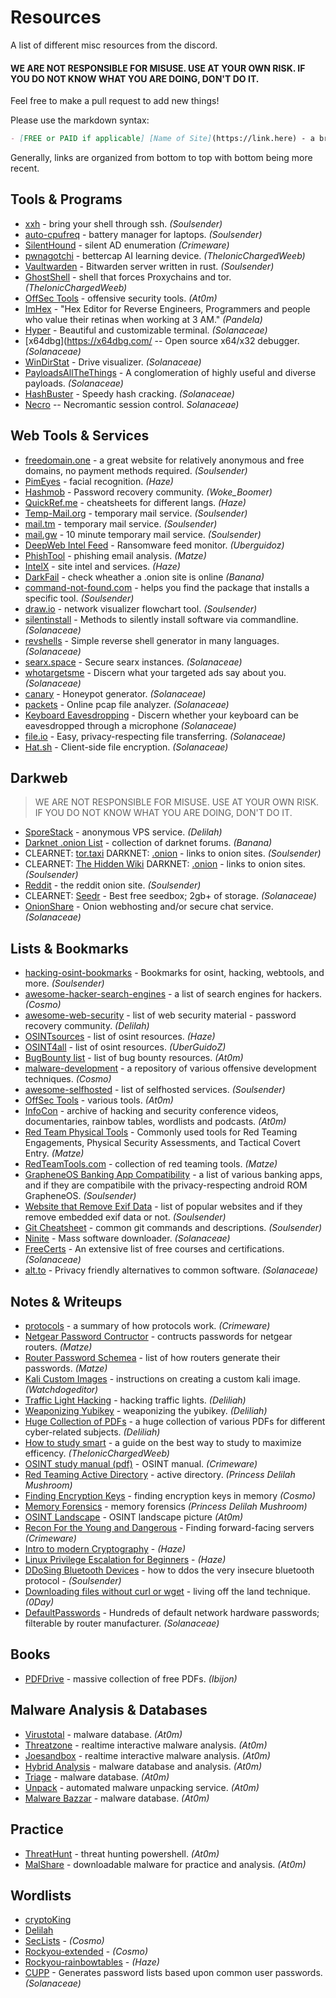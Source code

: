 # Resources
A list of different misc resources from the discord.

#### WE ARE NOT RESPONSIBLE FOR MISUSE. USE AT YOUR OWN RISK. IF YOU DO NOT KNOW WHAT YOU ARE DOING, DON'T DO IT.

Feel free to make a pull request to add new things!

Please use the markdown syntax:
```md
- [FREE or PAID if applicable] [Name of Site](https://link.here) - a brief description. *(Your Username)*
```

Generally, links are organized from bottom to top with bottom being more recent.

## Tools & Programs
- [xxh](https://github.com/xxh/xxh) - bring your shell through ssh. *(Soulsender)*
- [auto-cpufreq](https://github.com/AdnanHodzic/auto-cpufreq) - battery manager for laptops. *(Soulsender)*
- [SilentHound](https://github.com/layer8secure/SilentHound.git) - silent AD enumeration *(Crimeware)*
- [pwnagotchi](https://github.com/DrSchottky/pwnagotchi/releases) - bettercap AI learning device. *(TheIonicChargedWeeb)*
- [Vaultwarden](https://github.com/dani-garcia/vaultwarden) - Bitwarden server written in rust. *(Soulsender)*
- [GhostShell](https://github.com/S12cybersecurity/GhostShell) - shell that forces Proxychains and tor. *(TheIonicChargedWeeb)*
- [OffSec Tools](https://offsec.tools/) - offensive security tools. *(At0m)*
- [ImHex](https://github.com/WerWolv/ImHex) - "Hex Editor for Reverse Engineers, Programmers and people who value their retinas when working at 3 AM." *(Pandela)*
- [Hyper](https://hyper.is/) - Beautiful and customizable terminal. *(Solanaceae)*
- [x64dbg](https://x64dbg.com/ -- Open source x64/x32 debugger. *(Solanaceae)*
- [WinDirStat](https://windirstat.net/download.html) - Drive visualizer. *(Solanaceae)*
- [PayloadsAllTheThings](https://github.com/swisskyrepo/PayloadsAllTheThings) - A conglomeration of highly useful and diverse payloads. *(Solanaceae)*
- [HashBuster](https://github.com/s0md3v/Hash-Buster) - Speedy hash cracking. *(Solanaceae)*
- [Necro](https://github.com/muraenateam/necrobrowser) -- Necromantic session control. *Solanaceae)*

## Web Tools & Services
- [freedomain.one](https://freedomain.one/) - a great website for relatively anonymous and free domains, no payment methods required. *(Soulsender)*
- [PimEyes](https://pimeyes.com/en) - facial recognition. *(Haze)*
- [Hashmob](https://hashmob.net/resources/hashmob) - Password recovery community. *(Woke_Boomer)*
- [QuickRef.me](https://quickref.me/) - cheatsheets for different langs. *(Haze)*
- [Temp-Mail.org](https://temp-mail.org/) - temporary mail service. *(Soulsender)*
- [mail.tm](https://mail.tm/en/) - temporary mail service. *(Soulsender)*
- [mail.gw](https://mail.gw) - 10 minute temporary mail service. *(Soulsender)* 
- [DeepWeb Intel Feed](https://darkfeed.io/) - Ransomware feed monitor. *(Uberguidoz)*
- [PhishTool](https://www.phishtool.com/) - phishing email analysis. *(Matze)*
- [IntelX](https://intelx.io/tools) - site intel and services. *(Haze)*
- [DarkFail](https://dark.fail/) - check wheather a .onion site is online *(Banana)*
- [command-not-found.com](https://command-not-found.com/) - helps you find the package that installs a specific tool. *(Soulsender)*
- [draw.io](https://app.diagrams.net/) - network visualizer flowchart tool. *(Soulsender)*
- [silentinstall](https://silentinstallhq.com/silent-install-knowledge-base/) - Methods to silently install software via commandline. *(Solanaceae)*
- [revshells](https://www.revshells.com/) - Simple reverse shell generator in many languages. *(Solanaceae)*
- [searx.space](https://searx.space/) - Secure searx instances. *(Solanaceae)*
- [whotargetsme](https://whotargets.me/en/) - Discern what your targeted ads say about you. *(Solanaceae)*
- [canary](https://canarytokens.com/generate) - Honeypot generator. *(Solanaceae)*
- [packets](https://apackets.com/) - Online pcap file analyzer. *(Solanaceae)*
- [Keyboard Eavesdropping](https://keytap3.ggerganov.com/) - Discern whether your keyboard can be eavesdropped through a microphone *(Solanaceae)*
- [file.io](https://www.file.io/) - Easy, privacy-respecting file transferring. *(Solanaceae)*
- [Hat.sh](https://hat.sh/) - Client-side file encryption. *(Solanaceae)*

## Darkweb
> WE ARE NOT RESPONSIBLE FOR MISUSE. USE AT YOUR OWN RISK. IF YOU DO NOT KNOW WHAT YOU ARE DOING, DON'T DO IT.
- [SporeStack](https://sporestack.com/) - anonymous VPS service. *(Delilah)*
- [Darknet .onion List](https://darknet.fail/) - collection of darknet forums. *(Banana)*
- CLEARNET: [tor.taxi](https://tor.taxi/) DARKNET: [.onion](http://tortaxi2dev6xjwbaydqzla77rrnth7yn2oqzjfmiuwn5h6vsk2a4syd.onion) - links to onion sites. *(Soulsender)*
- CLEARNET: [The Hidden Wiki](https://thehiddenwiki.org/) DARKNET: [.onion](http://6nhmgdpnyoljh5uzr5kwlatx2u3diou4ldeommfxjz3wkhalzgjqxzqd.onion/) - links to onion sites. *(Soulsender)*
- [Reddit](http://www.reddittorjg6rue252oqsxryoxengawnmo46qy4kyii5wtqnwfj4ooad.onion/) - the reddit onion site. *(Soulsender)*
- CLEARNET: [Seedr](https://www.seedr.cc/) - Best free seedbox; 2gb+ of storage. *(Solanaceae)*
- [OnionShare](http://lldan5gahapx5k7iafb3s4ikijc4ni7gx5iywdflkba5y2ezyg6sjgyd.onion/) - Onion webhosting and/or secure chat service. *(Solanaceae)*

## Lists & Bookmarks
- [hacking-osint-bookmarks](https://github.com/Soulsender/hacking-osint-bookmarks) - Bookmarks for osint, hacking, webtools, and more. *(Soulsender)*
- [awesome-hacker-search-engines](https://github.com/edoardottt/awesome-hacker-search-engines) - a list of search engines for hackers. *(Cosmo)*
- [awesome-web-security](https://github.com/MiladMSFT/ThreatHunt) - list of web security material - password recovery community. *(Delilah)*
- [OSINTsources](https://github.com/awareseven/OSINTsources) - list of osint resources. *(Haze)*
- [OSINT4all](https://start.me/p/L1rEYQ/osint4all) - list of osint resources. *(UberGuidoZ)*
- [BugBounty list](https://twitter.com/atomiczsec/status/1573430023604031488?s=46&t=kE8r4UXbHRYZgTTh4pmI-w) - list of bug bounty resources. *(At0m)*
- [malware-development](https://github.com/CosmodiumCS/Malware-Development) - a repository of various offensive development techniques. *(Cosmo)*
- [awesome-selfhosted](https://github.com/awesome-selfhosted/awesome-selfhosted) - list of selfhosted services. *(Soulsender)*
- [OffSec Tools](https://offsec.tools/) - various tools. *(At0m)*
- [InfoCon](https://infocon.org/) - archive of hacking and security conference videos, documentaries, rainbow tables, wordlists and podcasts. *(At0m)*
- [Red Team Physical Tools](https://github.com/DavidProbinsky/RedTeam-Physical-Tools) - Commonly used tools for Red Teaming Engagements, Physical Security Assessments, and Tactical Covert Entry. *(Matze)*
- [RedTeamTools.com](https://www.redteamtools.com/) - collection of red teaming tools. *(Matze)*
- [GrapheneOS Banking App Compatibility](https://privsec.dev/posts/android/banking-applications-compatibility-with-grapheneos/) - a list of various banking apps, and if they are compatibile with the privacy-respecting android ROM GrapheneOS. *(Soulsender)*
- [Website that Remove Exif Data](https://stevenwoodhall.com/which-social-media-networks-remove-exif-data/) - list of popular websites and if they remove embedded exif data or not. *(Soulsender)*
- [Git Cheatsheet](https://raw.githubusercontent.com/CosmodiumCS/resources/main/PDFs/git-cheatsheet.pdf) - common git commands and descriptions. *(Soulsender)*
- [Ninite](https://ninite.com/) - Mass software downloader. *(Solanaceae)*
- [FreeCerts](https://github.com/cloudcommunity/Free-Certifications) - An extensive list of free courses and certifications. *(Solanaceae)*
- [alt.to](https://alternativeto.net/) - Privacy friendly alternatives to common software. *(Solanaceae)*

## Notes & Writeups
- [protocols](https://github.com/netspooky/protocols/tree/main/broadcast_brujeria) - a summary of how protocols work. *(Crimeware)*
- [Netgear Password Contructor](https://github.com/redsquirrel7/Netgear-Password-Constructinator) - contructs passwords for netgear routers. *(Matze)*
- [Router Password Schemea](https://forums.hak5.org/topic/39403-table-of-wifi-password-standards/) - list of how routers generate their passwords. *(Matze)*
- [Kali Custom Images](https://www.kali.org/docs/development/live-build-a-custom-kali-iso/) - instructions on creating a custom kali image. *(Watchdogeditor)* 
- [Traffic Light Hacking](https://twitter.com/hetmehtaa/status/1617856763193352195) - hacking traffic lights. *(Deliliah)*
- [Weaponizing Yubikey](https://www.blackhillsinfosec.com/how-to-weaponize-the-yubikey/) - weaponizing the yubikey. *(Deliliah)*
- [Huge Collection of PDFs](https://mega.nz/folder/Ikl2TAAD#urHrrA_fqdMs0uxSlUKPZA) - a huge collection of various PDFs for different cyber-related subjects. *(Deliliah)*
- [How to study smart](https://youtu.be/IlU-zDU6aQ0) - a guide on the best way to study to maximize efficency. *(TheIonicChargedWeeb)*
- [OSINT study manual (pdf)](https://cdn.discordapp.com/attachments/1016199552157614090/1052590563997778061/mcafee-institute-osint-study-manual.pdf) - OSINT manual. *(Crimeware)*
- [Red Teaming Active Directory](https://h4ms1k.github.io/Red_Team_Active_Directory/#) - active directory. *(Princess Delilah Mushroom)*
- [Finding Encryption Keys](https://diyinfosec.medium.com/scanning-memory-for-fek-e17ca3db09c9) - finding encryption keys in memory *(Cosmo)*
- [Memory Forensics](https://eforensicsmag.com/an-introduction-to-memory-forensics-windows-process-internals-by-joseph-moronwi/) - memory forensics *(Princess Delilah Mushroom)*
- [OSINT Landscape](https://cdn.discordapp.com/attachments/885271058050068480/891455958159597598/image0.png) - OSINT landscape picture *(At0m)*
- [Recon For the Young and Dangerous](https://github.com/CosmodiumCS/resources/blob/main/Notes/recon-for-the-young-and-dangerous.md) - Finding forward-facing servers *(Crimeware)*
- [Intro to modern Cryptography](https://cseweb.ucsd.edu/~mihir/papers/br-book.pdf) - *(Haze)*
- [Linux Privilege Escalation for Beginners](https://www.youtube.com/watch?v=ZTnwg3qCdVM) - *(Haze)*
- [DDoSing Bluetooth Devices](https://privsec.dev/posts/android/banking-applications-compatibility-with-grapheneos/) - how to ddos the very insecure bluetooth protocol - *(Soulsender)*
- [Downloading files without curl or wget](https://twitter.com/0dayCTF/status/1637811331335069697?s=20) - living off the land technique. *(0Day)*
- [DefaultPasswords](https://default-password.info/) - Hundreds of default network hardware passwords; filterable by router manufacturer. *(Solanaceae)*

## Books
- [PDFDrive](https://www.pdfdrive.com/) - massive collection of free PDFs. *(Ibijon)*

## Malware Analysis & Databases
- [Virustotal](https://www.virustotal.com/gui/home/upload) - malware database. *(At0m)*
- [Threatzone](https://threat.zone/) - realtime interactive malware analysis. *(At0m)*
- [Joesandbox](https://www.joesandbox.com/#windows) - realtime interactive malware analysis. *(At0m)*
- [Hybrid Analysis](https://hybrid-analysis.com/) - malware database and analysis. *(At0m)*
- [Triage](https://tria.ge/) - malware database. *(At0m)*
- [Unpack](https://www.unpac.me/#/) - automated malware unpacking service. *(At0m)*
- [Malware Bazzar](https://bazaar.abuse.ch/browse/) - malware database. *(At0m)*

## Practice
- [ThreatHunt](https://github.com/MiladMSFT/ThreatHunt) - threat hunting powershell. *(At0m)*
- [MalShare](https://malshare.com/index.php) - downloadable malware for practice and analysis. *(At0m)*

## Wordlists
- [cryptoKing](https://securityplayground.pw/TheBigList.zip)
- [Delilah](https://h.acker.is/74gb-wordlist-released-princesspi7-4/)
- [SecLists](https://github.com/danielmiessler/SecLists) - *(Cosmo)*
- [Rockyou-extended](https://mega.nz/folder/aDpmxCiD#f_pSJ0vV698-Ev1mbyYNAQ) - *(Cosmo)*
- [Rockyou-rainbowtables](https://mega.nz/folder/ys8VyY5T#kZsRbSZCL9WS4T3GEoPo6g) - *(Haze)*
- [CUPP](https://github.com/Mebus/cupp) - Generates password lists based upon common user passwords. *(Solanaceae)*

